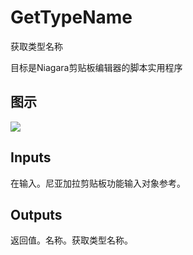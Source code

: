 # GetTypeName

获取类型名称

目标是Niagara剪贴板编辑器的脚本实用程序

## 图示

![]($-20221218-19233992.png)

## Inputs

在输入。尼亚加拉剪贴板功能输入对象参考。  

## Outputs

返回值。名称。获取类型名称。
